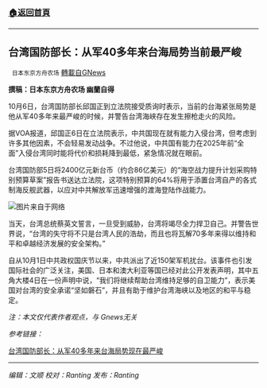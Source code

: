 ###  [:house:返回首頁](https://github.com/ourhimalayas/txt)
---


## 台湾国防部长：从军40多年来台海局势当前最严峻
` 日本东京方舟农场` [轉載自GNews](https://gnews.org/zh-hans/1577393/)

**撰稿：日本东京方舟农场 幽蘭自得**

10月6日，台湾国防部长邱国正到立法院接受质询时表示，当前的台海紧张局势是他从军40多年来最严峻的时候，并警告台湾海峡存在发生擦枪走火的风险。

据VOA报道，邱国正6日在立法院表示，中共国现在就有能力入侵台湾，但考虑到许多其他因素，不会轻易发动战争。不过他说，中共国有能力在2025年前“全面”入侵台湾同时能将代价和损耗降到最低，紧急情况就在眼前。

台湾国防部5日将2400亿元新台币（约合86亿美元）的“海空战力提升计划采购特别预算草案”报告书送达立法院，这项特别预算的64%将用于添置台湾自产的各式制海反舰武器，以应对中共解放军迅速增强的渡海登陆作战能力。

![](https://assets.gnews.org/wp-content/uploads/2021/10/微信图片_20211006183523.png)图片来自于网络

当天，台湾总统蔡英文誓言，一旦受到威胁，台湾将竭尽全力捍卫自己。并警告世界说，“台湾的失守将不只是台湾人民的浩劫，而且也将瓦解70多年来得以维持和平和卓越经济发展的安全架构。”

自从10月1日中共政权国庆节以来，中共派出了近150架军机扰台。该事件也引发国际社会的广泛关注，美国、日本和澳大利亚等国已经对此公开发表声明，其中五角大楼4日在一份声明中说，“我们将继续帮助台湾维持足够的自卫能力”，表示美国对台湾的安全承诺“坚如磐石”，并且有助于维护台湾海峡以及地区的和平与稳定。

*注：本文仅代表作者观点，与 Gnews无关*

*参考链接：*

[台湾国防部长：从军40多年来台海局势现在最严峻](https://www.voachinese.com/a/taiwan-defense-minister-warns-risk-of-war-20211006/6259155.html)

* * *

*编辑：文顺 校对：Ranting 发布：Ranting*
